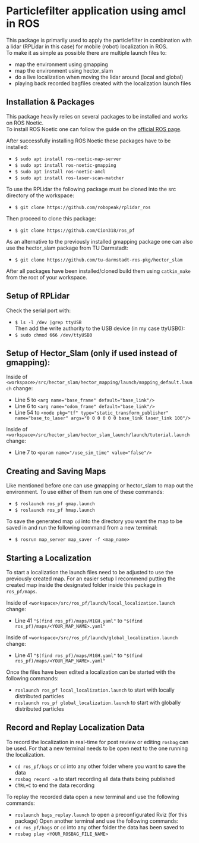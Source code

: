 # Particlefilter application using amcl in ROS
This package is primarily used to apply the particlefilter in combination with a lidar (RPLidar in this case) for mobile (robot) localization in ROS.  
To make it as simple as possible there are multiple launch files to:
* map the environment using gmapping
* map the environment using hector_slam
* do a live localization when moving the lidar around (local and global)
* playing back recorded bagfiles created with the localization launch files


## Installation & Packages
This package heavily relies on several packages to be installed and works on ROS Noetic.  
To install ROS Noetic one can follow the guide on the [official ROS page](http://wiki.ros.org/noetic/Installation/Ubuntu).

After successfully installing ROS Noetic these packages have to be installed:  
* ```$ sudo apt install ros-noetic-map-server```  
* ```$ sudo apt install ros-noetic-gmapping```  
* ```$ sudo apt install ros-noetic-amcl```  
* ```$ sudo apt install ros-laser-scan-matcher```  

To use the RPLidar the following package must be cloned into the src directory of the workspace:  
* ```$ git clone https://github.com/robopeak/rplidar_ros```

Then proceed to clone this package:  
* ```$ git clone https://github.com/Cion318/ros_pf```

As an alternative to the previously installed gmapping package one can also use the hector_slam package from TU Darmstadt:  
* ```$ git clone https://github.com/tu-darmstadt-ros-pkg/hector_slam```

After all packages have been installed/cloned build them using ```catkin_make``` from the root of your workspace.

## Setup of RPLidar
Check the serial port with:  
* ```$ ls -l /dev |grep ttyUSB```  
Then add the write authority to the USB device (in my case ttyUSB0):  
* ```$ sudo chmod 666 /dev/ttyUSB0```

## Setup of Hector_Slam (only if used instead of gmapping):
Inside of ```<workspace>/src/hector_slam/hector_mapping/launch/mapping_default.launch``` change:  
* Line  5 to ```<arg name="base_frame" default="base_link"/>```  
* Line  6 to ```<arg name="odom_frame" default="base_link"/>```  
* Line 54 to ```<node pkg="tf" type="static_transform_publisher" name="base_to_laser" args="0 0 0 0 0 0 base_link laser_link 100"/>```  

Inside of ```<workspace>/src/hector_slam/hector_slam_launch/launch/tutorial.launch``` change:  
* Line  7 to ```<param name="/use_sim_time" value="false"/>```  

## Creating and Saving Maps
Like mentioned before one can use gmapping or hector_slam to map out the environment. To use either of them run one of these commands:
* ```$ roslaunch ros_pf gmap.launch```  
* ```$ roslaunch ros_pf hmap.launch```  

To save the generated map ```cd``` into the directory you want the map to be saved in and run the following command from a new terminal:
* ```$ rosrun map_server map_saver -f <map_name>```

## Starting a Localization
To start a localization the launch files need to be adjusted to use the previously created map. For an easier setup I recommend putting the created map inside the designated folder inside this package in ```ros_pf/maps```.

Inside of ```<workspace>/src/ros_pf/launch/local_localization.launch``` change:
* Line 41 ```"$(find ros_pf)/maps/M1GH.yaml"``` to ```"$(find ros_pf)/maps/<YOUR_MAP_NAME>.yaml"```

Inside of ```<workspace>/src/ros_pf/launch/global_localization.launch``` change:
* Line 41 ```"$(find ros_pf)/maps/M1GH.yaml"``` to ```"$(find ros_pf)/maps/<YOUR_MAP_NAME>.yaml"```

Once the files have been edited a localization can be started with the following commands:
* ```roslaunch ros_pf local_localization.launch``` to start with locally distributed particles
* ```roslaunch ros_pf global_localization.launch``` to start with globally distributed particles

## Record and Replay Localization Data
To record the localization in real-time for post review or editing ```rosbag``` can be used. For that a new terminal needs to be open next to the one running the localization. 
* ```cd ros_pf/bags``` or ```cd``` into any other folder where you want to save the data
* ```rosbag record -a``` to start recording all data thats being published
* ```CTRL+C``` to end the data recording

To replay the recorded data open a new terminal and use the following commands:
* ```roslaunch bags_replay.launch``` to open a preconfigurated Rviz (for this package)
Open another terminal and use the following commands:
* ```cd ros_pf/bags``` or ```cd``` into any other folder the data has been saved to
* ```rosbag play <YOUR_ROSBAG_FILE_NAME>```